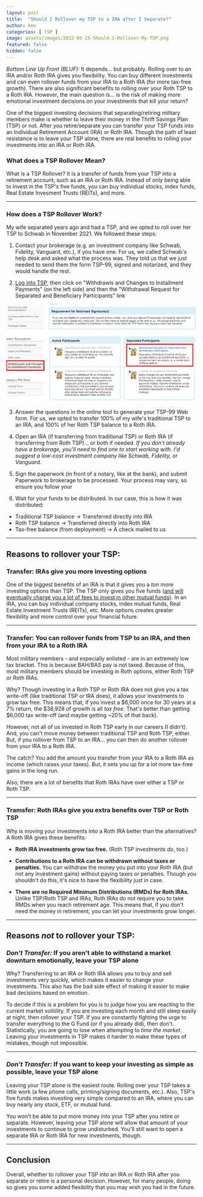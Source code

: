 ```yaml
---
layout: post
title:  "Should I Rollover my TSP to a IRA after I Separate?"
author: ken
categories: [ TSP ]
image: assets/images/2022-05-15-Should-I-Rollover-My-TSP.png
featured: false
hidden: false
---
```


*Bottom Line Up Front (BLUF):* It depends... but probably.  Rolling over to an IRA and/or Roth IRA gives you flexibility.  You can buy different investments and can even rollover funds from your IRA to a Roth IRA (for more tax-free growth).  There are also significant benefits to rolling over your Roth TSP to a Roth IRA.  However, the main question is... is the risk of making more emotional investment decisions on your investments that kill your return? 

One of the biggest investing decisions that separating/retiring military members make is whether to leave their money in the Thrift Savings Plan (TSP) or not.  After you retire/separate you can transfer your TSP funds into an Individual Retirement Account (IRA) or Roth IRA.  Though the path of least resistance is to leave your TSP alone, there are real benefits to rolling your investments into an IRA or Roth IRA.

### What does a TSP Rollover Mean?

What is a TSP Rollover?  It is a transfer of funds from your TSP into a retirement account, such as an IRA or Roth IRA.  Instead of only being able to invest in the TSP's five funds, you can buy individual stocks, index funds, Real Estate Invesment Trusts (REITs), and more.  

--------

### How does a TSP Rollover Work?

My wife separated years ago and had a TSP, and we opted to roll over her TSP to Schwab in November 2021.  We followed these steps:

1. Contact your brokerage (e.g. an investment company like Schwab, Fidelity, Vanguard, etc.), if you have one.  For us, we called Schwab's help desk and asked what the process was.  They told us that we just needed to send them the form TSP-99, signed and notarized, and they would handle the rest.

2. [Log into TSP](https://www.tsp.gov/), then click on "Withdrawls and Changes to Installment Payments" (on the left side) and then the "Withdrawal Request for Separated and Beneficiary Participants" link 

![TSP Withdrawal](../assets/images/2022-05-15-TSP-Rollover.png)

3. Answer the questions in the online tool to generate your TSP-99 Web form.  For us, we opted to transfer 100% of my wife's traditional TSP to an IRA, and 100% of her Roth TSP balance to a Roth IRA.

4. Open an IRA (if transferring from traditional TSP) or Roth IRA (if transferring from Roth TSP)... or both if needed.  _If you don't already have a brokerage, you'll need to find one to start working with.  I'd suggest a low-cost investment company like Schwab, Fidelity, or Vanguard._

5. Sign the paperwork (in front of a notary, like at the bank), and submit Paperwork to brokerage to be processed.  Your process may vary, so ensure you follow your 

6. Wait for your funds to be distributed.  In our case, this is how it was distributed:
- Traditional TSP balance -> Transferred directly into IRA
- Roth TSP balance -> Transferred directly into Roth IRA
- Tax-free balance (from deployment) -> A check mailed to us

---------

## Reasons to rollover your TSP:

### Transfer: IRAs give you more investing options

One of the biggest benefits of an IRA is that it gives you a _ton_ more investing options than TSP.  The TSP only gives you five funds ([and will eventually charge you a lot of fees to invest in other mutual funds](https://www.militaryinvestor.org/TSP-New-Mutual-Funds/)).  In an IRA, you can buy individual company stocks, index mutual funds, Real Estate Investment Trusts (REITs), etc.  More options creates greater flexibility and more control over your financial future.

----------

### Transfer: You can rollover funds from TSP to an IRA, and then from your IRA to a Roth IRA

Most military members - and especially enlisted - are in an extremely low tax bracket.  This is because BAH/BAS pay is not taxed.  Because of this, most military members should be investing in Roth options, either Roth TSP or Roth IRAs.

Why?  Though investing in a Roth TSP or Roth IRA does not give you a tax write-off (like traditional TSP or IRA does), it allows your investments to grow tax free.  This means that, if you invest a $6,000 once for 30 years at a 7% return, the $38,928 of growth is all _tax free_.  That's better than getting $6,000 tax write-off (and maybe getting ~20% of that back).  

However, not all of us invested in Roth TSP early in our careers (I didn't).  And, you can't move money between traditional TSP and Roth TSP, either.  But, if you rollover from TSP to an IRA... you can then do another rollover from your IRA to a Roth IRA.

The catch?  You add the amount you transfer from your IRA to a Roth IRA as income (which raises your taxes).  But, it sets you up for a lot more tax-free gains in the long run.

Also, there are a lot of benefits that Roth IRAs have over either a TSP or Roth TSP.

----------

### Tramsfer: Roth IRAs give you extra benefits over TSP or Roth TSP

Why is moving your investments into a Roth IRA better than the alternatives?  A Roth IRA gives these benefits:

- **Roth IRA investments grow tax free.**  (Roth TSP investments do, too.)

- **Contributions to a Roth IRA can be withdrawn without taxes or penalties.**  You can withdraw the money you put into your Roth IRA (but not any investment gains) without paying taxes or penalties.  Though you shouldn't do this, it's nice to have the flexibility just in case.

- **There are no Required Minimum Distributions (RMDs) for Roth IRAs.**  Unlike TSP/Roth TSP and IRAs, Roth IRAs do not require you to take RMDs when you reach retirement age.  This means that, if you don't need the money in retirement, you can let your investments grow longer.   

-------

## Reasons _not_ to rollover your TSP:

### _Don't Transfer:_ If you aren't able to withstand a market downturn emotionally, leave your TSP alone

Why?  Transferring to an IRA or Roth IRA allows you to buy and sell investments very quickly, which makes it easier to change your investments.  This also has the bad side effect of making it easier to make bad decisions based on emotion.

To decide if this is a problem for you is to judge how you are reacting to the current market volitility.  If you are investing each month and still sleep easily at night, then rollover your TSP.  If you are constantly fighting the urge to transfer everything to the G Fund (or if you already did), then don't.  Statistically, you are going to lose when attempting to _time the market_.  Leaving your investments in TSP makes it harder to make these types of mistakes, though not impossible.  

--------

### _Don't Transfer:_ If you want to keep your investing as simple as possible, leave your TSP alone

Leaving your TSP alone is the easiest route.  Rolling over your TSP takes a little work (a few phone calls, printing/signing documents, etc.).  Also, TSP's five funds makes investing very simple compared to an IRA, where you can buy nearly any stock, ETF, or mutual fund.  

You won't be able to put more money into your TSP after you retire or separate.  However, leaving your TSP alone will allow that amount of your investments to continue to grow undisturbed.  You'll still want to open a separate IRA or Roth IRA for new investments, though.

-----------------------

## Conclusion

Overall, whether to rollover your TSP into an IRA or Roth IRA after you separate or retire is a personal decision.  However, for many people, doing so gives you some added flexibility that you may wish you had in the future.  